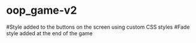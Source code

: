 # oop_game-v2

#Style added to the buttons on the screen using custom CSS styles
#Fade style added at the end of the game